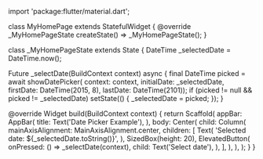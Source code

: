 import 'package:flutter/material.dart';

class MyHomePage extends StatefulWidget {
  @override
  _MyHomePageState createState() => _MyHomePageState();
}

class _MyHomePageState extends State<MyHomePage> {
  DateTime _selectedDate = DateTime.now();

  Future<void> _selectDate(BuildContext context) async {
    final DateTime picked = await showDatePicker(
        context: context,
        initialDate: _selectedDate,
        firstDate: DateTime(2015, 8),
        lastDate: DateTime(2101));
    if (picked != null && picked != _selectedDate)
      setState(() {
        _selectedDate = picked;
      });
  }

  @override
  Widget build(BuildContext context) {
    return Scaffold(
      appBar: AppBar(
        title: Text('Date Picker Example'),
      ),
      body: Center(
        child: Column(
          mainAxisAlignment: MainAxisAlignment.center,
          children: <Widget>[
            Text(
              'Selected date: ${_selectedDate.toString()}',
            ),
            SizedBox(height: 20),
            ElevatedButton(
              onPressed: () => _selectDate(context),
              child: Text('Select date'),
            ),
          ],
        ),
      ),
    );
  }
}
